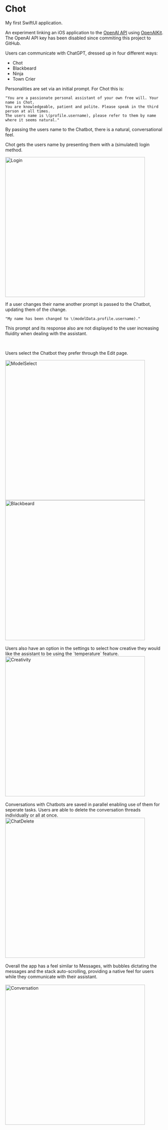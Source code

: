 # Chot

My first SwiftUI application.

An experiment linking an iOS application to the [OpenAI API](https://platform.openai.com/docs/api-reference/introduction) using [OpenAIKit](https://github.com/MarcoDotIO/OpenAIKit).
The OpenAI API key has been disabled since commiting this project to GitHub.

Users can communicate with ChatGPT, dressed up in four different ways:

- Chot
- Blackbeard
- Ninja
- Town Crier

Personalities are set via an initial prompt. For Chot this is: 
```
"You are a passionate personal assistant of your own free will. Your name is Chot. 
You are knowledgeable, patient and polite. Please speak in the third person at all times. 
The users name is \(profile.username), please refer to them by name where it seems natural."
```

By passing the users name to the Chatbot, there is a natural, conversational feel.

Chot gets the users name by presenting them with a (simulated) login method.


<img width="444" alt="Login" src="https://github.com/Gavriel94/Chot/assets/45106732/626ff026-226a-44bf-bfd8-c9505d91067a">


If a user changes their name another prompt is passed to the Chatbot, updating them of the change.
```
"My name has been changed to \(modelData.profile.username)."
```
This prompt and its response also are not displayed to the user increasing fluidity when dealing with the assistant.

<br>

Users select the Chatbot they prefer through the Edit page.

<img width="444" alt="ModelSelect" src="https://github.com/Gavriel94/Chot/assets/45106732/f84932b5-e8b4-4603-9bce-678ef93f6bf9">
<img width="444" alt="Blackbeard" src="https://github.com/Gavriel94/Chot/assets/45106732/1704b92d-8518-4169-9014-2e4b995cc813">

<br>
<br>
Users also have an option in the settings to select how creative they would like the assistant to be using the `temperature` feature.
<br>
<img width="444" alt="Creativity" src="https://github.com/Gavriel94/Chot/assets/45106732/1d094a39-507a-4d84-b649-60d3f4ca10bc">

<br>
<br>
Conversations with Chatbots are saved in parallel enabling use of them for seperate tasks.
Users are able to delete the conversation threads individually or all at once.
<br>

<img width="444" alt="ChatDelete" src="https://github.com/Gavriel94/Chot/assets/45106732/a0000cc6-2255-4246-8b9e-408e69d29563">

<br>
<br>
Overall the app has a feel similar to Messages, with bubbles dictating the messages and the stack auto-scrolling, providing a native feel for users while they communicate with their assistant.
<br>
<br>
<img width="444" alt="Conversation" src="https://github.com/Gavriel94/Chot/assets/45106732/655fab11-9680-481b-84ca-ff033b6dca87">


